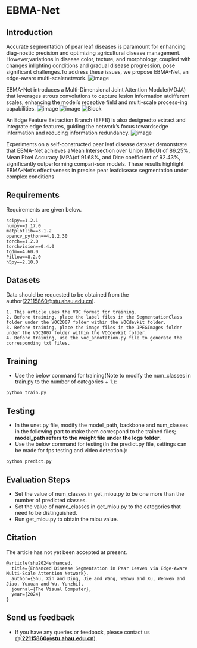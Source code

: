 # EBMA-Net
## Introduction
Accurate segmentation of pear leaf diseases is paramount for enhancing diag-nostic precision and optimizing agricultural disease management. However,variations in disease color, texture, and morphology, coupled with changes inlighting conditions and gradual disease progression, pose significant challenges.To address these issues, we propose EBMA-Net, an edge-aware multi-scalenetwork.
![image](./fig/EBMA-Net.png)

EBMA-Net introduces a Multi-Dimensional Joint Attention Module(MDJA) that leverages atrous convolutions to capture lesion information atdifferent scales, enhancing the model’s receptive field and multi-scale process-ing capabilities. 
![image](./fig/MDJA.png)
![image](./fig/AGC.png) ![Block](./fig/GMSA.png)

An Edge Feature Extraction Branch (EFFB) is also designedto extract and integrate edge features, guiding the network’s focus towardsedge information and reducing information redundancy. 
![image](./fig/BFA.png)

Experiments on a self-constructed pear leaf disease dataset demonstrate that EBMA-Net achieves aMean Intersection over Union (MIoU) of 86.25%, Mean Pixel Accuracy (MPA)of 91.68%, and Dice coeﬀicient of 92.43%, significantly outperforming compari-son models. These results highlight EBMA-Net’s effectiveness in precise pear leafdisease segmentation under complex conditions

## Requirements
Requirements are given below.
```
scipy==1.2.1
numpy==1.17.0
matplotlib==3.1.2
opencv_python==4.1.2.30
torch==1.2.0
torchvision==0.4.0
tqdm==4.60.0
Pillow==8.2.0
h5py==2.10.0
```

## Datasets
Data should be requested to be obtained from the author(22115860@stu.ahau.edu.cn).
```
1. This article uses the VOC format for training.
2. Before training, place the label files in the SegmentationClass folder under the VOC2007 folder within the VOCdevkit folder.
3. Before training, place the image files in the JPEGImages folder under the VOC2007 folder within the VOCdevkit folder.
4. Before training, use the voc_annotation.py file to generate the corresponding txt files.
```
## Training
- Use the below command for training(Note to modify the num_classes in train.py to the number of categories + 1.):
```
python train.py 
```
## Testing
- In the unet.py file, modify the model_path, backbone and num_classes in the following part to make them correspond to the trained files; **model_path refers to the weight file under the logs folder**.    
- Use the below command for testing(In the predict.py file, settings can be made for fps testing and video detection.):
```
python predict.py  
```
## Evaluation Steps
- Set the value of num_classes in get_miou.py to be one more than the number of predicted classes.
- Set the value of name_classes in get_miou.py to the categories that need to be distinguished.
- Run get_miou.py to obtain the miou value.

## Citation
The article has not yet been accepted at present.
```
@article{shu2024enhanced,
  title={Enhanced Disease Segmentation in Pear Leaves via Edge-Aware Multi-Scale Attention Network},
  author={Shu, Xin and Ding, Jie and Wang, Wenwu and Xu, Wenwen and Jiao, Yuxuan and Wu, Yunzhi},
  journal={The Visual Computer},
  year={2024}
}
```
## Send us feedback
- If you have any queries or feedback, please contact us @(**22115860@stu.ahau.edu.cn**).
